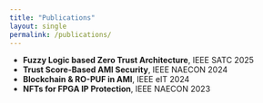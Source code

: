 ```yaml
---
title: "Publications"
layout: single
permalink: /publications/
---
```


- **Fuzzy Logic based Zero Trust Architecture**, IEEE SATC 2025  
- **Trust Score-Based AMI Security**, IEEE NAECON 2024  
- **Blockchain & RO-PUF in AMI**, IEEE eIT 2024  
- **NFTs for FPGA IP Protection**, IEEE NAECON 2023